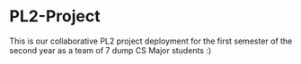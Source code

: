 # PL2-Project
This is our collaborative PL2 project deployment for the first semester of the second year as a team of 7 dump CS Major students :)
